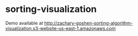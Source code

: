 # sorting-visualization

Demo available at http://zachary-goshen-sorting-algorithm-visualization.s3-website-us-east-1.amazonaws.com
